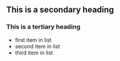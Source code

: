 ## This is a secondary heading
### This is a tertiary heading
* first item in list
* second item in list
* third item in list



